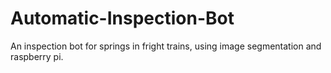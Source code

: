 # Automatic-Inspection-Bot
An inspection bot for springs in fright trains, using image segmentation and raspberry pi. 
